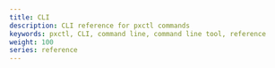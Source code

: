 ```yaml
---
title: CLI
description: CLI reference for pxctl commands
keywords: pxctl, CLI, command line, command line tool, reference
weight: 100
series: reference
---
```

